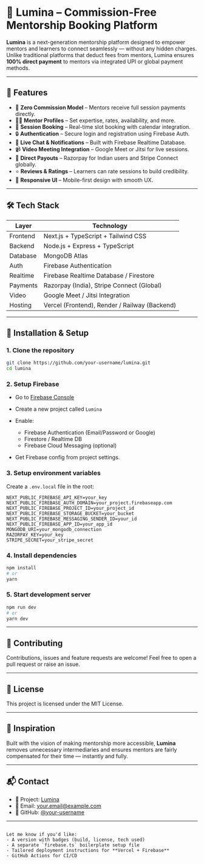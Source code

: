 # 🌟 Lumina – Commission-Free Mentorship Booking Platform

**Lumina** is a next-generation mentorship platform designed to empower mentors and learners to connect seamlessly — without any hidden charges. Unlike traditional platforms that deduct fees from mentors, Lumina ensures **100% direct payment** to mentors via integrated UPI or global payment methods.

---

## 🚀 Features

- 💸 **Zero Commission Model** – Mentors receive full session payments directly.
- 🧑‍🏫 **Mentor Profiles** – Set expertise, rates, availability, and more.
- 📅 **Session Booking** – Real-time slot booking with calendar integration.
- 🔒 **Authentication** – Secure login and registration using Firebase Auth.
- 💬 **Live Chat & Notifications** – Built with Firebase Realtime Database.
- 📹 **Video Meeting Integration** – Google Meet or Jitsi for live sessions.
- 📍 **Direct Payouts** – Razorpay for Indian users and Stripe Connect globally.
- ⭐ **Reviews & Ratings** – Learners can rate sessions to build credibility.
- 📱 **Responsive UI** – Mobile-first design with smooth UX.

---

## 🛠️ Tech Stack

| Layer       | Technology                                    |
|------------|-----------------------------------------------|
| Frontend   | Next.js + TypeScript + Tailwind CSS           |
| Backend    | Node.js + Express + TypeScript                |
| Database   | MongoDB Atlas                                 |
| Auth       | Firebase Authentication                       |
| Realtime   | Firebase Realtime Database / Firestore        |
| Payments   | Razorpay (India), Stripe Connect (Global)     |
| Video      | Google Meet / Jitsi Integration               |
| Hosting    | Vercel (Frontend), Render / Railway (Backend) |

---

## 🔧 Installation & Setup

### 1. Clone the repository
```bash
git clone https://github.com/your-username/lumina.git
cd lumina
````

### 2. Setup Firebase

* Go to [Firebase Console](https://console.firebase.google.com/)
* Create a new project called `Lumina`
* Enable:

  * Firebase Authentication (Email/Password or Google)
  * Firestore / Realtime DB
  * Firebase Cloud Messaging (optional)
* Get Firebase config from project settings.

### 3. Setup environment variables

Create a `.env.local` file in the root:

```env
NEXT_PUBLIC_FIREBASE_API_KEY=your_key
NEXT_PUBLIC_FIREBASE_AUTH_DOMAIN=your_project.firebaseapp.com
NEXT_PUBLIC_FIREBASE_PROJECT_ID=your_project_id
NEXT_PUBLIC_FIREBASE_STORAGE_BUCKET=your_bucket
NEXT_PUBLIC_FIREBASE_MESSAGING_SENDER_ID=your_id
NEXT_PUBLIC_FIREBASE_APP_ID=your_app_id
MONGODB_URI=your_mongodb_connection
RAZORPAY_KEY=your_key
STRIPE_SECRET=your_stripe_secret
```

### 4. Install dependencies

```bash
npm install
# or
yarn
```

### 5. Start development server

```bash
npm run dev
# or
yarn dev
```

---

## 🤝 Contributing

Contributions, issues and feature requests are welcome!
Feel free to open a pull request or raise an issue.

---

## 📜 License

This project is licensed under the MIT License.

---

## 🧠 Inspiration

Built with the vision of making mentorship more accessible, **Lumina** removes unnecessary intermediaries and ensures mentors are fairly compensated for their time — instantly and fully.

---

## 📬 Contact

* 💼 Project: [Lumina](https://yourwebsite.com)
* 📧 Email: [your.email@example.com](mailto:your.email@example.com)
* 🐙 GitHub: [@your-username](https://github.com/your-username)

---

```

Let me know if you'd like:
- A version with badges (build, license, tech used)
- A separate `firebase.ts` boilerplate setup file
- Tailored deployment instructions for **Vercel + Firebase**
- GitHub Actions for CI/CD  
```
